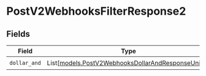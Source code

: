 # PostV2WebhooksFilterResponse2


## Fields

| Field                                                                                                  | Type                                                                                                   | Required                                                                                               | Description                                                                                            |
| ------------------------------------------------------------------------------------------------------ | ------------------------------------------------------------------------------------------------------ | ------------------------------------------------------------------------------------------------------ | ------------------------------------------------------------------------------------------------------ |
| `dollar_and`                                                                                           | List[[models.PostV2WebhooksDollarAndResponseUnion](../models/postv2webhooksdollarandresponseunion.md)] | :heavy_check_mark:                                                                                     | N/A                                                                                                    |